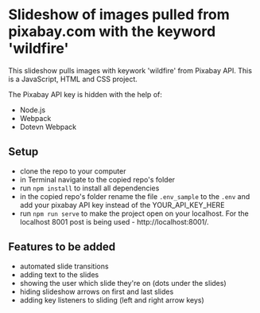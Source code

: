 # Slideshow of images pulled from pixabay.com with the keyword 'wildfire'


This slideshow pulls images with keywork 'wildfire' from Pixabay API.
This is a JavaScript, HTML and CSS project.

The Pixabay API key is hidden with the help of:
 - Node.js
 - Webpack
 - Dotevn Webpack
 
## Setup

 - clone the repo to your computer
 - in Terminal navigate to the copied repo's folder
 - run `npm install` to install all dependencies
 - in the copied repo's folder rename the file `.env_sample` to the `.env` and add your pixabay API key instead of the YOUR_API_KEY_HERE
 - run `npm run serve` to make the project open on your localhost.
For the localhost 8001 post is being used - http://localhost:8001/.


## Features to be added

 - automated slide transitions
 - adding text to the slides
 - showing the user which slide they're on (dots under the slides)
 - hiding slideshow arrows on first and last slides
 - adding key listeners to sliding (left and right arrow keys)

